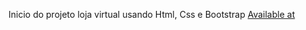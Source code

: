 Inicio do projeto loja virtual usando Html, Css e Bootstrap
[Available at](https://captain00007.github.io/loja-virtual)